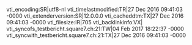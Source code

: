vti_encoding:SR|utf8-nl
vti_timelastmodified:TR|27 Dec 2016 09:41:03 -0000
vti_extenderversion:SR|12.0.0.0
vti_cacheddtm:TX|27 Dec 2016 09:41:03 -0000
vti_filesize:IR|705
vti_backlinkinfo:VX|
vti_syncofs_testbericht.square7.ch\:21:TW|04 Feb 2017 18:22:37 -0000
vti_syncwith_testbericht.square7.ch\:21:TX|27 Dec 2016 09:41:03 -0000
